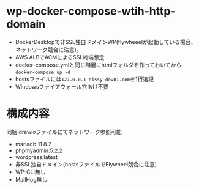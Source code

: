 # wp-docker-compose-wtih-http-domain

* DockerDesktopで非SSL独自ドメインWP(flywheeelが起動している場合、ネットワーク競合に注意)。  
* AWS ALBでACMによるSSL終端想定  
* docker-compose.ymlと同じ階層にhtmlフォルダを作っておいてから`docker-compose up -d`
* hostsファイルには`127.0.0.1 nissy-dev01.com`を1行追記
* Windowsファイアウォール穴あけ不要

# 構成内容
同梱 drawioファイルにてネットワーク参照可能  
  
* mariadb:11.8.2
* phpmyadmin:5.2.2
* wordpress:latest
* 非SSL独自ドメイン(hostsファイルでFlywheel競合に注意)
* WP-CLI無し
* MailHog無し
